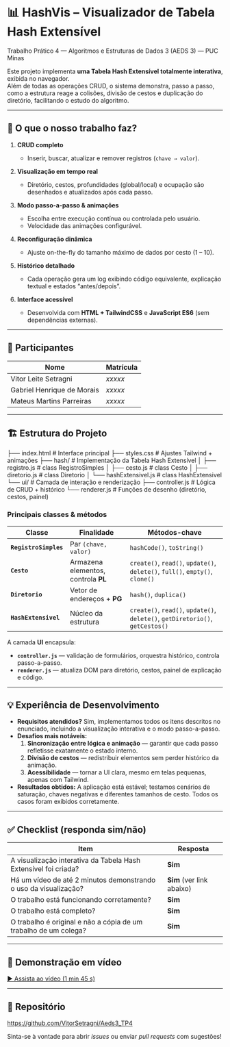 # 📊 HashVis – Visualizador de **Tabela Hash Extensível**
Trabalho Prático 4 — Algoritmos e Estruturas de Dados 3 (AEDS 3) — PUC Minas  

Este projeto implementa **uma Tabela Hash Extensível totalmente interativa**, exibida no navegador.  
Além de todas as operações CRUD, o sistema demonstra, passo a passo, como a estrutura reage a colisões, divisão de cestos e duplicação do diretório, facilitando o estudo do algoritmo.

---

## 🚀 O que o nosso trabalho faz?
1. **CRUD completo**  
   - Inserir, buscar, atualizar e remover registros (`chave → valor`).

2. **Visualização em tempo real**  
   - Diretório, cestos, profundidades (global/local) e ocupação são desenhados e atualizados após cada passo.

3. **Modo passo-a-passo & animações**  
   - Escolha entre execução contínua ou controlada pelo usuário.  
   - Velocidade das animações configurável.

4. **Reconfiguração dinâmica**  
   - Ajuste on-the-fly do tamanho máximo de dados por cesto (1 – 10).

5. **Histórico detalhado**  
   - Cada operação gera um log exibindo código equivalente, explicação textual e estados “antes/depois”.

6. **Interface acessível**  
   - Desenvolvida com **HTML + TailwindCSS** e **JavaScript ES6** (sem dependências externas).

---

## 👥 Participantes
| Nome | Matrícula |
|------|-----------|
| Vitor Leite Setragni | *xxxxx* |
| Gabriel Henrique de Morais | *xxxxx* |
| Mateus Martins Parreiras | *xxxxx* |

---

## 🏗️ Estrutura do Projeto

├── index.html            # Interface principal
├── styles.css            # Ajustes Tailwind + animações
├── hash/                 # Implementação da Tabela Hash Extensível
│   ├── registro.js       # class RegistroSimples
│   ├── cesto.js          # class Cesto
│   ├── diretorio.js      # class Diretorio
│   └── hashExtensivel.js # class HashExtensivel
└── ui/                   # Camada de interação e renderização
    ├── controller.js     # Lógica de CRUD + histórico
    └── renderer.js       # Funções de desenho (diretório, cestos, painel)



### Principais classes & métodos

| Classe | Finalidade | Métodos-chave |
|--------|------------|---------------|
| **`RegistroSimples`** | Par `(chave, valor)` | `hashCode()`, `toString()` |
| **`Cesto`** | Armazena elementos, controla **PL** | `create()`, `read()`, `update()`, `delete()`, `full()`, `empty()`, `clone()` |
| **`Diretorio`** | Vetor de endereços + **PG** | `hash()`, `duplica()` |
| **`HashExtensivel`** | Núcleo da estrutura | `create()`, `read()`, `update()`, `delete()`, `getDiretorio()`, `getCestos()` |

A camada **UI** encapsula:
- **`controller.js`** — validação de formulários, orquestra histórico, controla passo-a-passo.  
- **`renderer.js`** — atualiza DOM para diretório, cestos, painel de explicação e código.

---

## 💡 Experiência de Desenvolvimento

- **Requisitos atendidos?** Sim, implementamos todos os itens descritos no enunciado, incluindo a visualização interativa e o modo passo-a-passo.
- **Desafios mais notáveis:**  
  1. **Sincronização entre lógica e animação** — garantir que cada passo refletisse exatamente o estado interno.  
  2. **Divisão de cestos** — redistribuir elementos sem perder histórico da animação.  
  3. **Acessibilidade** — tornar a UI clara, mesmo em telas pequenas, apenas com Tailwind.
- **Resultados obtidos:** A aplicação está estável; testamos cenários de saturação, chaves negativas e diferentes tamanhos de cesto. Todos os casos foram exibidos corretamente.

---

## ✅ Checklist (responda sim/não)

| Item | Resposta |
|------|----------|
| A visualização interativa da Tabela Hash Extensível foi criada? | **Sim** |
| Há um vídeo de até 2 minutos demonstrando o uso da visualização? | **Sim** (ver link abaixo) |
| O trabalho está funcionando corretamente? | **Sim** |
| O trabalho está completo? | **Sim** |
| O trabalho é original e não a cópia de um trabalho de um colega? | **Sim** |

---

## 🎥 Demonstração em vídeo
[▶️ Assista ao vídeo (1 min 45 s)](https://youtu.be/SEU_VIDEO)

---

## 📂 Repositório
<https://github.com/VitorSetragni/Aeds3_TP4>

Sinta-se à vontade para abrir _issues_ ou enviar _pull requests_ com sugestões!  

